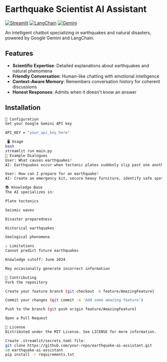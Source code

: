 #  Earthquake Scientist AI Assistant 

[![Streamlit](https://img.shields.io/badge/Streamlit-FF4B4B?style=for-the-badge&logo=Streamlit&logoColor=white)](https://streamlit.io/)
[![LangChain](https://img.shields.io/badge/LangChain-00ADD8?style=for-the-badge&logo=LangChain&logoColor=white)](https://python.langchain.com/)
[![Gemini](https://img.shields.io/badge/Google_Gemini-4285F4?style=for-the-badge&logo=google&logoColor=white)](https://gemini.google.com/)

An intelligent chatbot specializing in earthquakes and natural disasters, powered by Google Gemini and LangChain.

##  Features
- **Scientific Expertise**: Detailed explanations about earthquakes and natural phenomena
- **Friendly Conversation**: Human-like chatting with emotional intelligence
- **Context-Aware Memory**: Remembers conversation history for coherent discussions
- **Honest Responses**: Admits when it doesn't know an answer

##  Installation
```bash
🔑 Configuration
Get your Google Gemini API key

API_KEY = "your_api_key_here"

 🖥️ Usage
bash
streamlit run main.py
🌟 Example Dialogues
User: What causes earthquakes?
AI: Earthquakes occur when tectonic plates suddenly slip past one another, releasing energy in waves that shake the ground.

User: How can I prepare for an earthquake?
AI: Create an emergency kit, secure heavy furniture, identify safe spots in each room, and practice drop-cover-hold-on drills.

📚 Knowledge Base
The AI specializes in:

Plate tectonics

Seismic waves

Disaster preparedness

Historical earthquakes

Geological phenomena

⚠️ Limitations
Cannot predict future earthquakes

Knowledge cutoff: June 2024

May occasionally generate incorrect information

🤝 Contributing
Fork the repository

Create your feature branch (git checkout -b feature/AmazingFeature)

Commit your changes (git commit -m 'Add some amazing feature')

Push to the branch (git push origin feature/AmazingFeature)

Open a Pull Request

📜 License
Distributed under the MIT License. See LICENSE for more information.

Create .streamlit/secrets.toml file:
git clone https://github.com/your-repo/earthquake-ai-assistant.git
cd earthquake-ai-assistant
pip install -r requirements.txt
